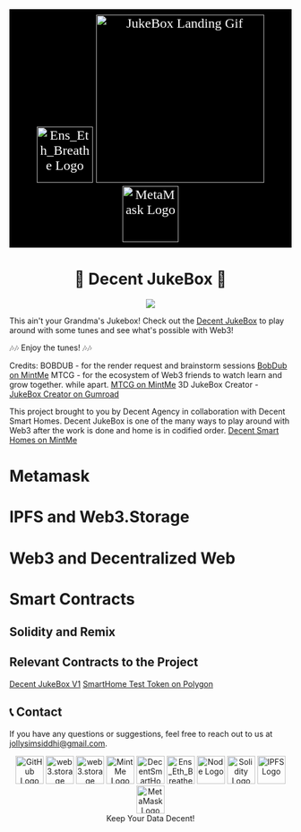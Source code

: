 <div  style="font-family: 'Comic Sans MS', cursive; font-size: 24px; color: white; background-color: black; padding: 10px;" align="center">
    <img src="https://bafybeic5bvnkjejuxbogn2n7lyzfyf5l6glgzrxkidjwj4yvhyci5haoca.ipfs.w3s.link/PolygonLogo.png" alt="Ens_Eth_Breathe Logo" width="100" height="100">
    <img src="./public/JukeBox_Landing.gif" alt="JukeBox Landing Gif" width="300" height="300">
    <img src="https://bafybeicft2vkf4jfqex4j2xjr5t2yzrdlticyboc2gbf325ztjqpv5ng24.ipfs.w3s.link/MetaMaskFox.png" alt="MetaMask Logo" width="100" height="100">
</div>

<div align="center">
    <h1>🎵 Decent JukeBox 🎵</h1>
</div>


<div align="center">
    	<img height=auto width=auto src="./public/Controls_Demo.gif">
</div>


This ain't your Grandma's Jukebox! Check out the [Decent JukeBox](https://thejollylama.github.io/JollyJukeBox/public/) to play around with some tunes and see what's possible with Web3!

🎶🎶 Enjoy the tunes! 🎶🎶

Credits:
    BOBDUB - for the render request and brainstorm sessions [BobDub on MintMe](https://www.mintme.com/token/bobdubbloon)
    MTCG - for the ecosystem of Web3 friends to watch learn and grow together. while apart. [MTCG on MintMe](https://www.mintme.com/token/mtcg)
    3D JukeBox Creator - [JukeBox Creator on Gumroad](https://innovationassets.gumroad.com/?recommended_by=library&_gl=1*e3bpgc*_ga*MTA0MTE3Nzg4NC4xNzMyMjkwNzEw*_ga_6LJN6D94N6*MTczMjI5MDcxMC4xLjEuMTczMjI5MDcyMC4wLjAuMA..)

This project brought to you by Decent Agency in collaboration with Decent Smart Homes. Decent JukeBox is one of the many ways to play around with Web3 after the work is done and home is in codified order.
     [Decent Smart Homes on MintMe](https://www.mintme.com/token/DecentSmartHomes)



# Metamask

# IPFS and Web3.Storage

# Web3 and Decentralized Web

# Smart Contracts

## Solidity and Remix

## Relevant Contracts to the Project
[Decent JukeBox V1](https://polygonscan.com/address/0x180Cf8CB681a083A73c997809FF60Df857010bF9)
[SmartHome Test Token on Polygon](https://polygonscan.com/address/0x81cCeF6414D4CDbed9FD6Ea98c2D00105800cd78)

## 📞 Contact

If you have any questions or suggestions, feel free to reach out to us at [jollysimsiddhi@gmail.com](mailto:jollysimsiddhi@gmail.com).



<div align="center">
    <img src="https://bafybeififxtnn4lyvw72l4l7p2ux2qiumsgm4y6zmjf3jryhmzxhzifwym.ipfs.w3s.link/Github_Logo.png" alt="GitHub Logo" width="50" height="50">
    <img src="https://bafybeih7e5eyvfs64oimtn5ywti2lovl3ydysq5mcoxbefpx2qkly4rdrq.ipfs.w3s.link/web3storage.png" alt="web3.storage Logo" width="50" height="50">
    <img src="https://bafybeic5bvnkjejuxbogn2n7lyzfyf5l6glgzrxkidjwj4yvhyci5haoca.ipfs.w3s.link/PolygonLogo.png" alt="web3.storage Logo" width="50" height="50">
    <img src="https://bafybeig67sj4te7xkz5ku67ksnhxdfzikblc77gsecv53owxe6b4z5aega.ipfs.w3s.link/MintMeLogo.png" alt="MintMe Logo" width="50" height="50">
    <img src="https://bafybeigr6ri2ythjbciusgjdvimjt74caymflc5ut4rmtrkhcoi2cr53ua.ipfs.w3s.link/DecentSmartHome.png" alt="DecentSmartHome Logo" width="50" height="50">
    <img src="https://bafybeifej4defs5s5wryxylmps42c7xkbzle3fxjgnsbb5hcfnd5b77zwa.ipfs.w3s.link/Ens_Eth_Breathe.gif" alt="Ens_Eth_Breathe Logo" width="50" height="50">
    <img src="https://bafybeie7l66frjp4im2xrsd3wxlhwcve4bxuxqrvs6i3a33untc6mwwkgm.ipfs.w3s.link/node_logo.png" alt="Node Logo" width="50" height="50">
    <img src="https://bafybeicpv5ao6nyxhdln45jrd4gslyhrsagq72vvzmdpb2tsbm2vkz5jc4.ipfs.w3s.link/solidity.png" alt="Solidity Logo" width="50" height="50">
    <img src="https://bafybeidxx2mbmne45dqr5c572ynzly6asn7qns6uvdyhak7576nygcu4ym.ipfs.w3s.link/IPFS_Logo.png" alt="IPFS Logo" width="50" height="50">
    <img src="https://bafybeicft2vkf4jfqex4j2xjr5t2yzrdlticyboc2gbf325ztjqpv5ng24.ipfs.w3s.link/MetaMaskFox.png" alt="MetaMask Logo" width="50" height="50">
    <br>
    Keep Your Data Decent!
</div>
